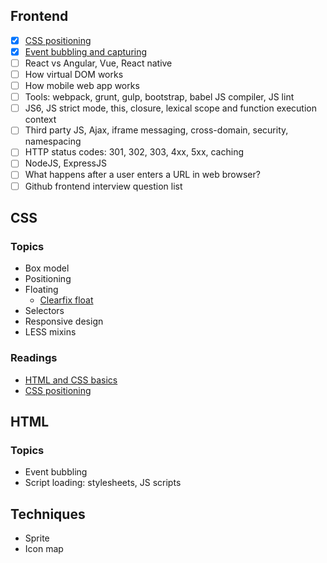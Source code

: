 ## Frontend

- [x] [CSS positioning](http://learnlayout.com/position.html)
- [x] [Event bubbling and capturing](http://javascript.info/tutorial/bubbling-and-capturing)
- [ ] React vs Angular, Vue, React native
- [ ] How virtual DOM works
- [ ] How mobile web app works
- [ ] Tools: webpack, grunt, gulp, bootstrap, babel JS compiler, JS lint
- [ ] JS6, JS strict mode, this, closure, lexical scope and function execution context
- [ ] Third party JS, Ajax, iframe messaging, cross-domain, security, namespacing
- [ ] HTTP status codes: 301, 302, 303, 4xx, 5xx, caching
- [ ] NodeJS, ExpressJS
- [ ] What happens after a user enters a URL in web browser?
- [ ] Github frontend interview question list

## CSS

### Topics

- Box model
- Positioning
- Floating
  - [Clearfix float](http://stackoverflow.com/questions/211383/what-methods-of-clearfix-can-i-use)
- Selectors
- Responsive design
- LESS mixins

### Readings

- [HTML and CSS basics](http://learn.shayhowe.com/html-css/)
- [CSS positioning](http://learnlayout.com/)

## HTML

### Topics

- Event bubbling
- Script loading: stylesheets, JS scripts

## Techniques

- Sprite
- Icon map

